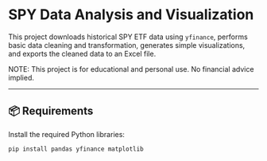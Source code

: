 # SPY Data Analysis and Visualization

This project downloads historical SPY ETF data using `yfinance`, performs basic data cleaning and transformation, generates simple visualizations, and exports the cleaned data to an Excel file.

NOTE: This project is for educational and personal use. No financial advice implied.

---

## 📦 Requirements

Install the required Python libraries:

```bash
pip install pandas yfinance matplotlib
